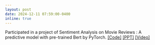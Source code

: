 ```yaml
---
layout: post
date: 2024-12-11 07:59:00-0400
inline: true
---
```

<!-- A simple inline announcement with Markdown emoji! :sparkles: :smile: -->
Participated in a project of Sentiment Analysis on Movie Reviews : A predictive model with pre-trained Bert by PyTorch. [[Code]](assets/html/sentiment_analysis_pt_Huaye-final.html) [[PPT]](assets/pdf/neural_networks_pytorch_Huaye.pdf) [[Video]](assets/video/sentiment_analysis_demo.mp4) 